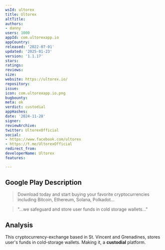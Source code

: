 ```yaml
---
wsId: ultorex
title: Ultorex
altTitle: 
authors:
- danny
users: 1000
appId: com.ultorexapp.io
appCountry: 
released: '2022-07-01'
updated: '2025-01-23'
version: '1.1.17'
stars: 
ratings: 
reviews: 
size: 
website: https://ultorex.io/
repository: 
issue: 
icon: com.ultorexapp.io.png
bugbounty: 
meta: ok
verdict: custodial
appHashes: 
date: '2024-11-28'
signer: 
reviewArchive: 
twitter: UltorexOfficial
social:
- https://www.facebook.com/ultorex
- https://t.me/UltorexOfficial
redirect_from: 
developerName: Ultorex
features: 

---
```


## Google Play Description

> Download today and start buying your favorite cryptocurrencies including Bitcoin, Ethereum, Solana, Polkadot... 

> "...we safeguard and store user funds in cold storage wallets..."

## Analysis 

This cryptocurrency-exchange based in St. Vincent and Grenadines, stores user's funds in cold-storage wallets. Making it, a **custodial** platform.
